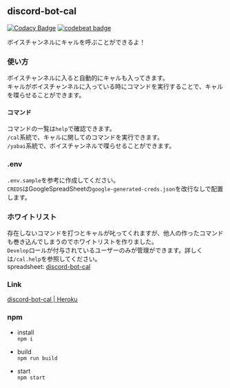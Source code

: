 ## discord-bot-cal
[![Codacy Badge](https://api.codacy.com/project/badge/Grade/cbce1fe5cc0140f29be30e8eedc48b92)](https://www.codacy.com/gh/salmonella-team/discord-bot-cal?utm_source=github.com&amp;utm_medium=referral&amp;utm_content=salmonella-team/discord-bot-cal&amp;utm_campaign=Badge_Grade)
[![codebeat badge](https://codebeat.co/badges/6f031607-d740-4e7c-9308-11d6b1531b84)](https://codebeat.co/projects/github-com-salmonella-team-discord-bot-cal-master)

ボイスチャンネルにキャルを呼ぶことができるよ！

### 使い方

ボイスチャンネルに入ると自動的にキャルも入ってきます。  
キャルがボイスチャンネルに入っている時にコマンドを実行することで、キャルを喋らせることができます。  

#### コマンド
コマンドの一覧は`help`で確認できます。  
`/cal`系統で、キャルに関してのコマンドを実行できます。  
`/yabai`系統で、ボイスチャンネルで喋らせることができます。  

### .env
`.env.sample`を参考に作成してください。  
`CREDS`はGoogleSpreadSheetの`google-generated-creds.json`を改行なしで配置します。  

### ホワイトリスト
存在しないコマンドを打つとキャルが叱ってくれますが、他人の作ったコマンドも巻き込んでしまうのでホワイトリストを作りました。  
`Develop`ロールが付与されているユーザーのみが管理ができます。詳しくは`/cal.help`を参照してください。  
spreadsheet: [discord-bot-cal](https://docs.google.com/spreadsheets/d/1IbkSu3kGxhxy9_rI8p_stEWvqSDAYnEUcVUA02TaPfk/edit?usp=sharing)  

### Link
[discord-bot-cal | Heroku](https://dashboard.heroku.com/apps/discord-bot-cal)

### npm

- install  
`npm i`

- build  
`npm run build`

- start  
`npm start`
